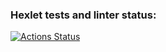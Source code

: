 ### Hexlet tests and linter status:
[![Actions Status](https://github.com/Romanavr/python-project-49/actions/workflows/hexlet-check.yml/badge.svg)](https://github.com/Romanavr/python-project-49/actions)